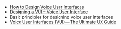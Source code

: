 
- [How to Design Voice User Interfaces](https://www.interaction-design.org/literature/article/how-to-design-voice-user-interfaces)
- [Designing a VUI – Voice User Interface](https://www.toptal.com/designers/ui/designing-a-vui)
- [Basic principles for designing voice user interfaces](https://www.oreilly.com/ideas/basic-principles-for-designing-voice-user-interfaces)
- [Voice User Interfaces (VUI) — The Ultimate UX Guide](https://dzone.com/articles/voice-user-interfaces-vuithe-ultimate-ux-guide)
